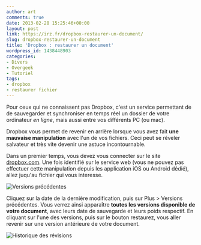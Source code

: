 ```yaml
---
author: art
comments: true
date: 2013-02-28 15:25:46+00:00
layout: post
link: https://irz.fr/dropbox-restaurer-un-document/
slug: dropbox-restaurer-un-document
title: 'Dropbox : restaurer un document'
wordpress_id: 1438448903
categories:
- Divers
- Overgeek
- Tutoriel
tags:
- dropbox
- restaurer fichier
---
```


Pour ceux qui ne connaissent pas Dropbox, c'est un service permettant de de sauvegarder et synchroniser en temps réel un dossier de votre ordinateur _en ligne_, mais aussi entre vos différents PC (ou mac).





Dropbox vous permet de revenir en arrière lorsque vous avez fait **une mauvaise manipulation** avec l'un de vos fichiers. Ceci peut se réveler salvateur et très vite devenir une astuce incontournable.





Dans un premier temps, vous devez vous connecter sur le site [dropbox.com](http://dropbox.com). Une fois identifié sur le service web (vous ne pouvez pas effectuer cette manipulation depuis les application iOS ou Android dédié), allez juqu'au fichier qui vous interesse.





![Versions précédentes](https://static.irz.fr/2013/02/dropbox-version-precedante.png)





Cliquez sur la date de la dernière modification, puis sur Plus > Versions précédentes. Vous verrez ainsi apparaître **toutes les versions disponible de votre document**, avec leurs date de sauvegarde et leurs poids respectif. En cliquant sur l'une des versions, puis sur le bouton restaurez, vous aller revenir sur une version antérieure de votre document.





![Historique des révisions](https://static.irz.fr/2013/02/dropbox-historique-version.png)



